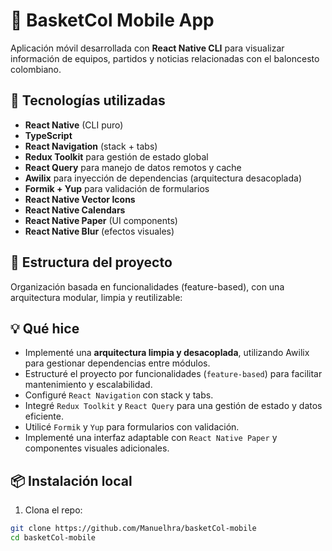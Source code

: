 # 🏀 BasketCol Mobile App

Aplicación móvil desarrollada con **React Native CLI** para visualizar información de equipos, partidos y noticias relacionadas con el baloncesto colombiano.

## 🚀 Tecnologías utilizadas

- **React Native** (CLI puro)
- **TypeScript**
- **React Navigation** (stack + tabs)
- **Redux Toolkit** para gestión de estado global
- **React Query** para manejo de datos remotos y cache
- **Awilix** para inyección de dependencias (arquitectura desacoplada)
- **Formik + Yup** para validación de formularios
- **React Native Vector Icons**
- **React Native Calendars**
- **React Native Paper** (UI components)
- **React Native Blur** (efectos visuales)

## 🧱 Estructura del proyecto

Organización basada en funcionalidades (feature-based), con una arquitectura modular, limpia y reutilizable:


## 💡 Qué hice

- Implementé una **arquitectura limpia y desacoplada**, utilizando Awilix para gestionar dependencias entre módulos.
- Estructuré el proyecto por funcionalidades (`feature-based`) para facilitar mantenimiento y escalabilidad.
- Configuré `React Navigation` con stack y tabs.
- Integré `Redux Toolkit` y `React Query` para una gestión de estado y datos eficiente.
- Utilicé `Formik` y `Yup` para formularios con validación.
- Implementé una interfaz adaptable con `React Native Paper` y componentes visuales adicionales.

## 📦 Instalación local

1. Clona el repo:

```bash
git clone https://github.com/Manuelhra/basketCol-mobile
cd basketCol-mobile
